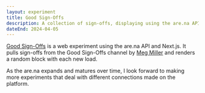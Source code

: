 ```yaml
---
layout: experiment
title: Good Sign-Offs
description: A collection of sign-offs, displaying using the are.na API
dateEnd: 2024-04-05
---
```


[Good Sign-Offs](https://work.tom.so/good-sign-offs) is a web experiment using the are.na API and Next.js. It pulls sign-offs from the Good Sign-Offs channel by [Meg Miller](https://megmiller.world) and renders a random block with each new load.

As the are.na expands and matures over time, I look forward to making more experiments that deal with different connections made on the platform. 